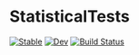 # StatisticalTests

[![Stable](https://img.shields.io/badge/docs-stable-blue.svg)](https://i-kiwamu.github.io/StatisticalTests.jl/stable)
[![Dev](https://img.shields.io/badge/docs-dev-blue.svg)](https://i-kiwamu.github.io/StatisticalTests.jl/dev)
[![Build Status](https://travis-ci.com/i-kiwamu/StatisticalTests.jl.svg?branch=master)](https://travis-ci.com/i-kiwamu/StatisticalTests.jl)
